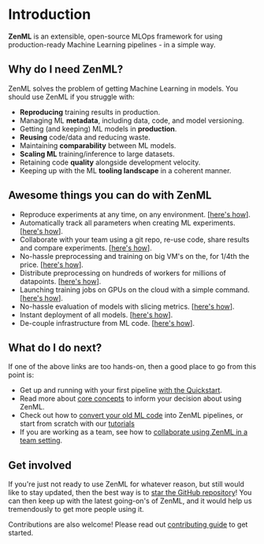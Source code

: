 # Introduction
**ZenML** is an extensible, open-source MLOps framework for using production-ready Machine Learning pipelines - in a simple way. 

## Why do I need ZenML?
ZenML solves the problem of getting Machine Learning in models. You should use ZenML if you struggle with:

* **Reproducing** training results in production.
* Managing ML **metadata**, including data, code, and model versioning.
* Getting (and keeping) ML models in **production**.
* **Reusing** code/data and reducing waste.
* Maintaining **comparability** between ML models.
* **Scaling ML** training/inference to large datasets.
* Retaining code **quality** alongside development velocity.
* Keeping up with the ML **tooling landscape** in a coherent manner.

## Awesome things you can do with ZenML
* Reproduce experiments at any time, on any environment. [[here's how](benefits/ensuring-ml-reproducibility.md)].
* Automatically track all parameters when creating ML experiments. [[here's how](tutorials/creating-first-pipeline.ipynb)].
* Collaborate with your team using a git repo, re-use code, share results and compare experiments. [[here's how](tutorials/team-collaboration-with-zenml-and-google-cloud.md)].
* No-hassle preprocessing and training on big VM's on the, for 1/4th the price. [[here's how](tutorials/running-a-pipeline-on-a-google-cloud-vm.md)].
* Distribute preprocessing on hundreds of workers for millions of datapoints. [[here's how](tutorials/building-a-classifier-on-33m-samples.md)].
* Launching training jobs on GPUs on the cloud with a simple command. [[here's how](tutorials/training-on-gcp-gpu.md)].
* No-hassle evaluation of models with slicing metrics. [[here's how](tutorials/creating-first-pipeline.ipynb)]. 
* Instant deployment of all models. [[here's how](tutorials/deploying-on-gcp.md)].
* De-couple infrastructure from ML code. [[here's how](backends/what-is-a-backend.md)].


## What do I do next?
If one of the above links are too hands-on, then a good place to go from this point is:

* Get up and running with your first pipeline [with the Quickstart](getting-started/quickstart.md).
* Read more about [core concepts](getting-started/core-concepts.md) to inform your decision about using ZenML.
* Check out how to [convert your old ML code](getting-started/organizing-zenml.md) into ZenML pipelines, or start from scratch with our [tutorials](tutorials/creating-first-pipeline.ipynb)
* If you are working as a team, see how to [collaborate using ZenML in a team setting](repository/team-collaboration-with-zenml.md).

## Get involved
If you're just not ready to use ZenML for whatever reason, but still would like to stay updated, then the best way 
is to [star the GitHub repository](https://github.com/maiot-io/zenml)! You can then keep up with the latest going-on's 
of ZenML, and it would help us tremendously to get more people using it.

Contributions are also welcome! Please read out [contributing guide](https://github.com/maiot-io/zenml/blob/main/CONTRIBUTING.md) to 
get started.